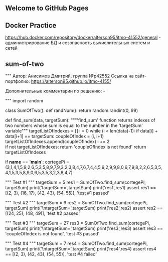 ## Welcome to GitHub Pages




## Docker Practice

https://hub.docker.com/repository/docker/alterson95/itmo-41552/general -  администрирование БД и сезопасность вычислительных систем и сетей


## sum-of-two
"""
  Автор: Анисимов Дмитрий, группа №p42552
  Ссылка на сайт-портфолио: https://alterson95.github.io/itmo-4155/
  
  Дополнительные комментарии по решению: -

"""
import random

class SumOfTwo():
  def randNum():
    return random.randint(0, 99)

  def find_sum(data, targetSum):
    """'find_sum' function returns indexes of two numbers whose sum is equal to the number in the 'targetSum' variable"""
    targetListOfIndexes = []
    i = 0
    while (i < len(data)-1):
      if data[i] + data[i+1] == targetSum:
        coupleOfIndex = (i, i+1)
        targetListOfIndexes.append(coupleOfIndex)
      i += 2  
    if not targetListOfIndexes:
      return 'coupleOfIndex is not found'
    return targetListOfIndexes   


if __name__ == '__main__': 
  cortegePi = (3,1,4,1,5,9,2,6,5,3,5,8,9,7,9,3,2,3,8,4,7,6,7,4,4,5,9,2,9,9,8,0,6,7,9,8,2,2,6,5,3,5,4,1,5,3,5,8,9,0,6,5,3,5,3,2,3,8,4,7)
  
  """ Test #1 """
  targetSum = 5
  res1 = SumOfTwo.find_sum(cortegePi, targetSum)
  print('targetSum=',targetSum)
  print('res1',res1)
  assert res1 == [(2, 3), (16, 17), (42, 43), (54, 55)], 'test #1 passed'

  """ Test #2 """
  targetSum = 9
  res2 = SumOfTwo.find_sum(cortegePi, targetSum)
  print('\ntargetSum=',targetSum)
  print('res2',res2)
  assert res2 == [(24, 25), (48, 49)], 'test #2 passed'

  """ Test #3 """
  targetSum = 27
  res3 = SumOfTwo.find_sum(cortegePi, targetSum)
  print('\ntargetSum=',targetSum)
  print('res3',res3)
  assert res3 == 'coupleOfIndex is not found', 'test #3 passed'

  """ Test #4 """
  targetSum = 7
  res4 = SumOfTwo.find_sum(cortegePi, targetSum)
  print('\ntargetSum=',targetSum)
  print('res4',res4)
  assert res4 == [(2, 3), (42, 43), (54, 55)], 'test #4 failed'
  
  

